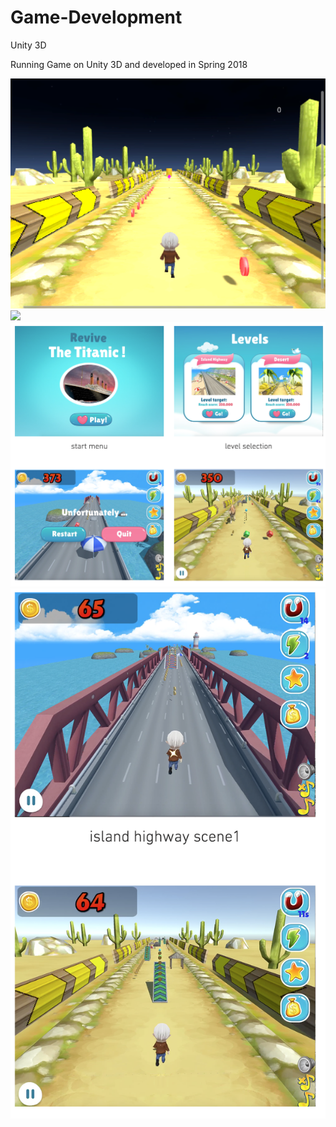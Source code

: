 # Game-Development
Unity 3D

Running Game on Unity 3D and developed in Spring 2018

<img src="img/img1.png" width="600">
<img src="img/img2.png" width="600">
<img src="img/img3.png" width="600">
<img src="img/img4.png" width="600">
